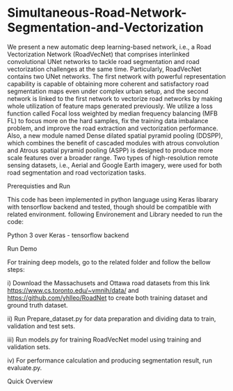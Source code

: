 # Simultaneous-Road-Network-Segmentation-and-Vectorization

We present a new automatic deep learning-based network, i.e., a Road Vectorization Network (RoadVecNet) that comprises interlinked convolutional UNet networks to tackle road
segmentation and road vectorization challenges at the same time. Particularly, RoadVecNet contains two UNet networks. The first network with powerful representation capability
is capable of obtaining more coherent and satisfactory road segmentation maps even under complex urban setup, and the second network is linked to the first network to vectorize
road networks by making whole utilization of feature maps generated previously. We utilize a loss function called Focal loss weighted by median frequency balancing (MFB FL) to
focus more on the hard samples, fix the training data imbalance problem, and improve the road extraction and vectorization performance. Also, a new module named Dense dilated
spatial pyramid pooling (DDSPP), which combines the benefit of cascaded modules with atrous convolution and Atrous spatial pyramid pooling (ASPP) is designed to produce more
scale features over a broader range. Two types of high-resolution remote sensing datasets, i.e., Aerial and Google Earth imagery, were used for both road segmentation and road
vectorization tasks.

Prerequisties and Run

This code has been implemented in python language using Keras libarary with tensorflow backend and tested, though should be compatible with related environment. 
following Environement and Library needed to run the code:

Python 3 over Keras - tensorflow backend

Run Demo

For training deep models, go to the related folder and follow the bellow steps:

i) Download the Massachusets and Ottawa road datasets from this link https://www.cs.toronto.edu/~vmnih/data/ and https://github.com/yhlleo/RoadNet to create both training dataset
and ground truth dataset.

ii) Run Prepare_dataset.py for data preparation and dividing data to train, validation and test sets.

iii) Run models.py for training RoadVecNet model using training and validation sets.

iv) For performance calculation and producing segmentation result, run evaluate.py.

Quick Overview
